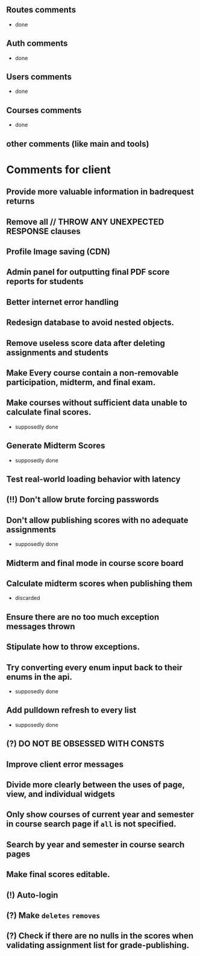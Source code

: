 ## Routes comments
- done

## Auth comments
- done

## Users comments
- done

## Courses comments
- done

## other comments (like main and tools)

# Comments for client

## Provide more valuable information in badrequest returns

## Remove all // THROW ANY UNEXPECTED RESPONSE clauses

## Profile Image saving (CDN)

## Admin panel for outputting final PDF score reports for students

## Better internet error handling

## Redesign database to avoid nested objects.

## Remove useless score data after deleting assignments and students

## Make Every course contain a non-removable participation, midterm, and final exam. 

## Make courses without sufficient data unable to calculate final scores. 
- supposedly done

## Generate Midterm Scores
- supposedly done

## Test real-world loading behavior with latency

## (!!) Don't allow brute forcing passwords

## Don't allow publishing scores with no adequate assignments
- supposedly done

## Midterm and final mode in course score board

## Calculate midterm scores when publishing them
- discarded

## Ensure there are no too much exception messages thrown

## Stipulate how to throw exceptions.

## Try converting every enum input back to their enums in the api.
- supposedly done

## Add pulldown refresh to every list
- supposedly done

## (?) DO NOT BE OBSESSED WITH CONSTS

## Improve client error messages

## Divide more clearly between the uses of page, view, and individual widgets

## Only show courses of current year and semester in course search page if `all` is not specified.

## Search by year and semester in course search pages

## Make final scores editable.

## (!) Auto-login

## (?) Make `deletes` `removes`

## (?) Check if there are no nulls in the scores when validating assignment list for grade-publishing.